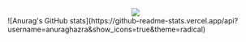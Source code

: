 
<div align="center">
  <img src="https://img.shields.io/badge/Python-FFD43B?style=flat-square&logo=Python&logoColor=#306998"/>
  <br>
  
</div>
![Anurag's GitHub stats](https://github-readme-stats.vercel.app/api?username=anuraghazra&show_icons=true&theme=radical)

